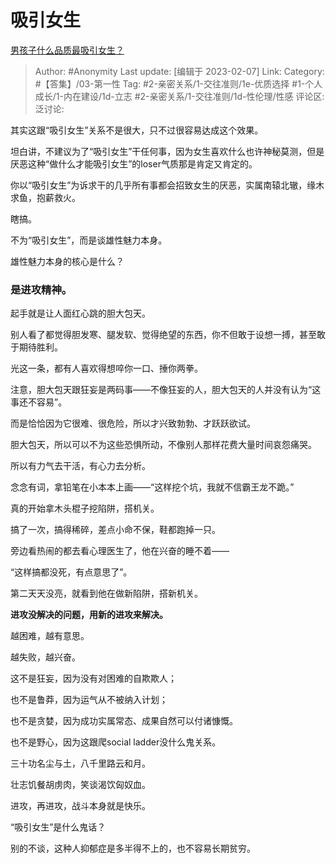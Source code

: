 # 吸引女生
[男孩子什么品质最吸引女生？](https://www.zhihu.com/question/21217244/answer/2880145622)

> Author: #Anonymity
> Last update: [编辑于 2023-02-07]
> Link:
> Category: #【答集】/03-第一性
> Tag: #2-亲密关系/1-交往准则/1e-优质选择 #1-个人成长/1-内在建设/1d-立志 #2-亲密关系/1-交往准则/1d-性伦理/性感 
> 评论区:
> 泛讨论:

其实这跟“吸引女生”关系不是很大，只不过很容易达成这个效果。

坦白讲，不建议为了“吸引女生”干任何事，因为女生喜欢什么也许神秘莫测，但是厌恶这种“做什么才能吸引女生”的loser气质那是肯定又肯定的。

你以“吸引女生”为诉求干的几乎所有事都会招致女生的厌恶，实属南辕北辙，缘木求鱼，抱薪救火。

瞎搞。

不为“吸引女生”，而是谈雄性魅力本身。

雄性魅力本身的核心是什么？

### 是**进攻精神**。

起手就是让人面红心跳的胆大包天。

别人看了都觉得胆发寒、腿发软、觉得绝望的东西，你不但敢于设想一搏，甚至敢于期待胜利。

光这一条，都有人喜欢得想啐你一口、捶你两拳。

注意，胆大包天跟狂妄是两码事——不像狂妄的人，胆大包天的人并没有认为“这事还不容易”。

而是恰恰因为它很难、很危险，所以才兴致勃勃、才跃跃欲试。

胆大包天，所以可以不为这些恐惧所动，不像别人那样花费大量时间哀怨痛哭。

所以有力气去干活，有心力去分析。

念念有词，拿铅笔在小本本上画——“这样挖个坑，我就不信霸王龙不跪。”

真的开始拿木头棍子挖陷阱，搭机关。

搞了一次，搞得稀碎，差点小命不保，鞋都跑掉一只。

旁边看热闹的都去看心理医生了，他在兴奋的睡不着——

“这样搞都没死，有点意思了”。

第二天天没亮，就看到他在做新陷阱，搭新机关。

**进攻没解决的问题，用新的进攻来解决。**

越困难，越有意思。

越失败，越兴奋。

这不是狂妄，因为没有对困难的自欺欺人；

也不是鲁莽，因为运气从不被纳入计划；

也不是贪婪，因为成功实属常态、成果自然可以付诸慷慨。

也不是野心，因为这跟爬social ladder没什么鬼关系。

三十功名尘与土，八千里路云和月。

壮志饥餐胡虏肉，笑谈渴饮匈奴血。

进攻，再进攻，战斗本身就是快乐。

“吸引女生”是什么鬼话？

别的不谈，这种人抑郁症是多半得不上的，也不容易长期贫穷。
